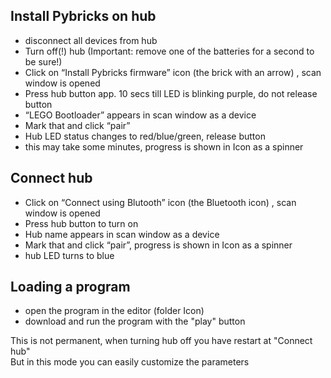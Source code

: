 ## Install Pybricks on hub 

* disconnect all devices from hub
* Turn off(!) hub (Important: remove one of the batteries for a second to be sure!)
* Click on “Install Pybricks firmware” icon (the brick with an arrow) , scan window is opened
* Press hub button app. 10 secs till LED is blinking purple, do not release button
* “LEGO Bootloader” appears in scan window as a device
* Mark that and click “pair”
* Hub LED status changes to red/blue/green, release button
* this may take some minutes, progress is shown in Icon as a spinner

## Connect hub

* Click on “Connect using Blutooth” icon (the Bluetooth icon) , scan window is opened
* Press hub button to turn on
* Hub name appears in scan window as a device
* Mark that and click “pair”, progress is shown in Icon as a spinner
* hub LED turns to blue

## Loading a program

* open the program in the editor (folder Icon)
* download and run the program with the "play" button

This is not permanent, when turning hub off you have restart at "Connect hub"\
But in this mode you can easily customize the parameters 
